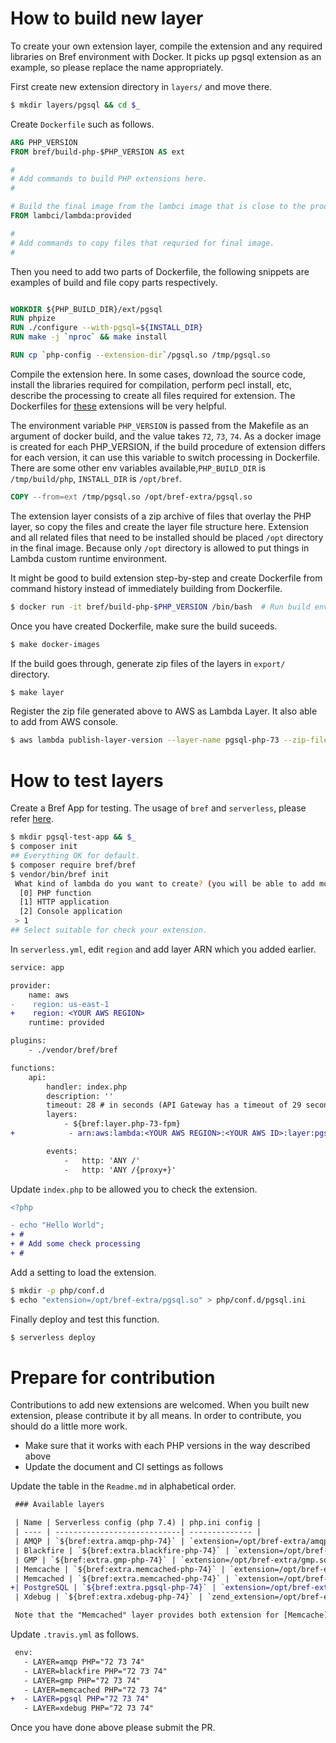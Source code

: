 # How to build new layer

To create your own extension layer, compile the extension and any required libraries on Bref environment with Docker.
It picks up pgsql extension as an example, so please replace the name appropriately.

First create new extension directory in `layers/` and move there.

```bash
$ mkdir layers/pgsql && cd $_
```

Create `Dockerfile` such as follows.

```Dockerfile
ARG PHP_VERSION
FROM bref/build-php-$PHP_VERSION AS ext

#
# Add commands to build PHP extensions here.
#

# Build the final image from the lambci image that is close to the production environment
FROM lambci/lambda:provided

#
# Add commands to copy files that requried for final image.
#
```

Then you need to add two parts of Dockerfile, the following snippets are examples of build and file copy parts respectively.

```Dockerfile

WORKDIR ${PHP_BUILD_DIR}/ext/pgsql
RUN phpize
RUN ./configure --with-pgsql=${INSTALL_DIR}
RUN make -j `nproc` && make install

RUN cp `php-config --extension-dir`/pgsql.so /tmp/pgsql.so
```

Compile the extension here.
In some cases, download the source code, install the libraries required for compilation, perform pecl install, etc, describe the processing to create all files required for extension.
The Dockerfiles for [these](../layers) extensions will be very helpful.

The environment variable `PHP_VERSION` is passed from the Makefile as an argument of docker build, and the value takes `72`, `73`, `74`.
As a docker image is created for each PHP_VERSION, if the build procedure of extension differs for each version, it can use this variable to switch processing in Dockerfile.
There are some other env variables available,`PHP_BUILD_DIR` is `/tmp/build/php`, `INSTALL_DIR` is `/opt/bref`.

```Dockerfile
COPY --from=ext /tmp/pgsql.so /opt/bref-extra/pgsql.so
```

The extension layer consists of a zip archive of files that overlay the PHP layer, so copy the files and create the layer file structure here.
Extension and all related files that need to be installed should be placed `/opt` directory in the final image.
Because only `/opt` directory is allowed to put things in Lambda custom runtime environment.

It might be good to build extension step-by-step and create Dockerfile from command history instead of immediately building from Dockerfile.

```bash
$ docker run -it bref/build-php-$PHP_VERSION /bin/bash  # Run build environment with ”-it” option and build the extension step by step.
```

Once you have created Dockerfile, make sure the build suceeds.

```bash
$ make docker-images
```

If the build goes through, generate zip files of the layers in `export/` directory.

```bash
$ make layer
```

Register the zip file generated above to AWS as Lambda Layer. It also able to add from AWS console.

```bash
$ aws lambda publish-layer-version --layer-name pgsql-php-73 --zip-file fileb://./export/layer-pgsql-php-73.zip
```

# How to test layers

Create a Bref App for testing. The usage of `bref` and `serverless`, please refer [here](https://bref.sh/docs/installation.html).

```bash
$ mkdir pgsql-test-app && $_
$ composer init
## Everything OK for default.
$ composer require bref/bref
$ vendor/bin/bref init
 What kind of lambda do you want to create? (you will be able to add more functions later by editing `serverless.yml`) [PHP function]:
  [0] PHP function
  [1] HTTP application
  [2] Console application
 > 1                          
## Select suitable for check your extension.
```

In `serverless.yml`, edit `region` and add layer ARN which you added earlier.

```diff
service: app

provider:
    name: aws
-    region: us-east-1
+    region: <YOUR AWS REGION>
    runtime: provided

plugins:
    - ./vendor/bref/bref

functions:
    api:
        handler: index.php
        description: ''
        timeout: 28 # in seconds (API Gateway has a timeout of 29 seconds)
        layers:
            - ${bref:layer.php-73-fpm}
+            - arn:aws:lambda:<YOUR AWS REGION>:<YOUR AWS ID>:layer:pgsql-php-73:3

        events:
            -   http: 'ANY /'
            -   http: 'ANY /{proxy+}'
```

Update `index.php` to be allowed you to check the extension.

```diff
<?php

- echo "Hello World";
+ #
+ # Add some check processing
+ #
```

Add a setting to load the extension.

```bash
$ mkdir -p php/conf.d
$ echo "extension=/opt/bref-extra/pgsql.so" > php/conf.d/pgsql.ini
```

Finally deploy and test this function.

```bash
$ serverless deploy
```

# Prepare for contribution

Contributions to add new extensions are welcomed. When you built new extension, please contribute it by all means.
In order to contribute, you should do a little more work.

* Make sure that it works with each PHP versions in the way described above
* Update the document and CI settings as follows

Update the table in the `Readme.md` in alphabetical order.

```diff
 ### Available layers

 | Name | Serverless config (php 7.4) | php.ini config |
 | ---- | ----------------------------| -------------- |
 | AMQP | `${bref:extra.amqp-php-74}` | `extension=/opt/bref-extra/amqp.so` |
 | Blackfire | `${bref:extra.blackfire-php-74}` | `extension=/opt/bref-extra/blackfire.so` |
 | GMP | `${bref:extra.gmp-php-74}` | `extension=/opt/bref-extra/gmp.so` |
 | Memcache | `${bref:extra.memcached-php-74}` | `extension=/opt/bref-extra/memcache.so` |
 | Memcached | `${bref:extra.memcached-php-74}` | `extension=/opt/bref-extra/memcached.so` |
+| PostgreSQL | `${bref:extra.pgsql-php-74}` | `extension=/opt/bref-extra/pgsql.so` |
 | Xdebug | `${bref:extra.xdebug-php-74}` | `zend_extension=/opt/bref-extra/xdebug.so` |

 Note that the "Memcached" layer provides both extension for [Memcache](https://pecl.php.net/package/memcache) and [Memcached](https://pecl.php.net/package/memcached).
```

Update `.travis.yml` as follows.

```diff
 env:
   - LAYER=amqp PHP="72 73 74"
   - LAYER=blackfire PHP="72 73 74"
   - LAYER=gmp PHP="72 73 74"
   - LAYER=memcached PHP="72 73 74"
+  - LAYER=pgsql PHP="72 73 74"
   - LAYER=xdebug PHP="72 73 74"
```

Once you have done above please submit the PR.
